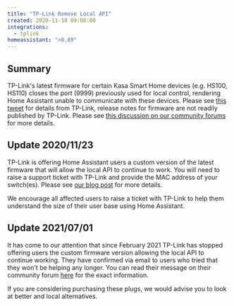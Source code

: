 ```yaml
---
title: "TP-Link Remove Local API"
created: 2020-11-18 09:08:00
integrations:
  - tplink
homeassistant: ">0.89"
---
```


## Summary

TP-Link's latest firmware for certain Kasa Smart Home devices (e.g. HS100, HS110) closes the port (9999) previously used for local control, rendering Home Assistant unable to communicate with these devices. Please see [this tweet](https://twitter.com/TPLINKUK/status/1328687659133399043) for details from TP-Link, release notes for firmware are not readily published by TP-Link. Please see [this discussion on our community forums](https://community.home-assistant.io/t/tp-link-hs110-smart-plug-disappears-after-latest-firmware-update/244229) for more details.

## Update 2020/11/23

TP-Link is offering Home Assistant users a custom version of the latest firmware that will allow the local API to continue to work. You will need to raise a support ticket with TP-Link and provide the MAC address of your switch(es). Please see [our blog post](https://www.home-assistant.io/blog/2020/11/23/tplink-local-access/) for more details.

We encourage all affected users to raise a ticket with TP-Link to help them understand the size of their user base using Home Assistant.

## Update 2021/07/01

It has come to our attention that since February 2021 TP-Link has stopped offering users the custom firmware version allowing the local API to continue working. They have confirmed via email to users who tried that they won't be helping any longer. You can read their message on their community forum [here](https://community.tp-link.com/en/smart-home/forum/topic/239364) for the exact information.

If you are considering purchasing these plugs, we would advise you to look at better and local alternatives.
